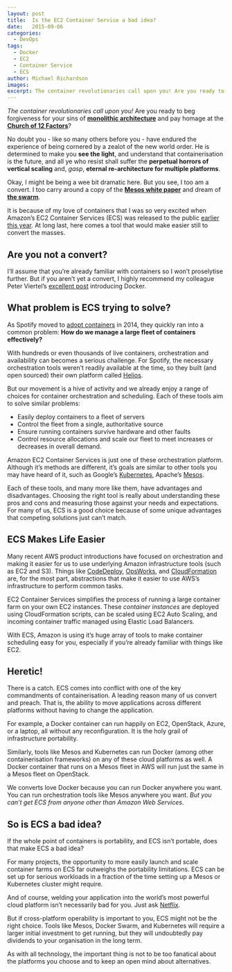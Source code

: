 ```yaml
---
layout: post
title:  Is the EC2 Container Service a bad idea?
date:   2015-09-06
categories:
  - DevOps
tags:
  - Docker
  - EC2
  - Container Service
  - ECS
author: Michael Richardson
images:
excerpt: The container revolutionaries call upon you! Are you ready to beg forgiveness for your sins of monolithic architecture and pay homage at the Church of 12 Factors? // No doubt you – like so many others before you – have endured the experience of being cornered by a zealot of the new world order. He is determined to make you see the light, and understand that containerisation is the future, and all ye who resist shall suffer the perpetual horrors of vertical scaling and, gasp, eternal re-architecture for multiple platforms.// Okay, I might be being a wee bit dramatic here. But you see, I too am a convert. I too carry around a copy of the Mesos white paper and dream of the swarm.
---
```


_The container revolutionaries call upon you!_ Are you ready to beg forgiveness for your sins of **[monolithic architecture](http://www.thoughtworks.com/insights/blog/monoliths-are-bad-design-and-you-know-it)** and pay homage at the **[Church of 12 Factors](http://12factor.net/)**?

No doubt you - like so many others before you - have endured the experience of being cornered by a zealot of the new world order. He is determined to make you **see the light**, and understand that containerisation is the future, and all ye who resist shall suffer the **perpetual horrors of vertical scaling** and, _gasp_, **eternal re-architecture for multiple platforms**.

Okay, I might be being a wee bit dramatic here. But you see, I too am a convert. I too carry around a copy of the **[Mesos white paper](http://mesos.berkeley.edu/mesos_tech_report.pdf)** and dream of **[the swarm](https://www.docker.com/docker-swarm)**.

It is because of my love of containers that I was so very excited when Amazon’s EC2 Container Services (ECS) was released to the public [earlier this year](https://aws.amazon.com/blogs/compute/amazon-ec2-container-service-is-now-generally-available/). At long last, here comes a tool that would make easier still to convert the masses.

## Are you not a convert?

I’ll assume that you’re already familiar with containers so I won’t proselytise further. But if you aren’t yet a convert, I highly recommend my colleague Peter Viertel’s [excellent post](http://www.cevo.com.au/whats-this-docker-thing/) introducing Docker.

## What problem is ECS trying to solve?

As Spotify moved to [adopt containers](https://blog.docker.com/2014/06/dockercon-video-docket-at-spotify-by-rohan-singh/) in 2014, they quickly ran into a common problem: **How do we manage a large fleet of containers effectively?**

With hundreds or even thousands of live containers, orchestration and availability can becomes a serious challenge. For Spotify, the necessary orchestration tools weren’t readily available at the time, so they built (and open sourced) their own platform called [Helios](https://github.com/spotify/helios).

But our movement is a hive of activity and we already enjoy a range of choices for container orchestration and scheduling. Each of these tools aim to solve similar problems:

*   Easily deploy containers to a fleet of servers
*   Control the fleet from a single, authoritative source
*   Ensure running containers survive hardware and other faults
*   Control resource allocations and scale our fleet to meet increases or decreases in overall demand.

Amazon EC2 Container Services is just one of these orchestration platform. Although it’s methods are different, it’s goals are similar to other tools you may have heard of it, such as Google’s [Kubernetes](http://kubernetes.io/), Apache’s [Mesos](http://mesos.apache.org/).

Each of these tools, and many more like them, have advantages and disadvantages. Choosing the right tool is really about understanding these pros and cons and measuring those against your needs and expectations. For many of us, ECS is a good choice because of some unique advantages that competing solutions just can’t match.

## ECS Makes Life Easier

Many recent AWS product introductions have focused on orchestration and making it easier for us to use underlying Amazon infrastructure tools (such as EC2 and S3). Things like [CodeDeploy](https://aws.amazon.com/codedeploy), [OpsWorks](https://aws.amazon.com/opsworks/), and [CloudFormation](https://aws.amazon.com/cloudformation/) are, for the most part, abstractions that make it easier to use AWS’s infrastructure to perform common tasks.

EC2 Container Services simplifies the process of running a large container farm on your own EC2 instances. These _container instances_ are deployed using CloudFormation scripts, can be scaled using EC2 Auto Scaling, and incoming container traffic managed using Elastic Load Balancers.

With ECS, Amazon is using it’s huge array of tools to make container scheduling easy for you, especially if you’re already familiar with things like EC2.

## Heretic!

There is a catch. ECS comes into conflict with one of the key commandments of containerisation. A leading reason many of us convert and preach. That is, the ability to move applications across different platforms without having to change the application.

For example, a Docker container can run happily on EC2, OpenStack, Azure, or a laptop, all without any reconfiguration. It is the holy grail of infrastructure portability.

Similarly, tools like Mesos and Kubernetes can run Docker (among other containerisation frameworks) on any of these cloud platforms as well. A Docker container that runs on a Mesos fleet in AWS will run just the same in a Mesos fleet on OpenStack.

We converts love Docker because you can run Docker anywhere you want. You can run orchestration tools like Mesos anywhere you want. _But you can’t get ECS from anyone other than Amazon Web Services_.

## So is ECS a bad idea?

If the whole point of containers is portability, and ECS isn’t portable, does that make ECS a bad idea?

For many projects, the opportunity to more easily launch and scale container farms on ECS far outweighs the portability limitations. ECS can be set up for serious workloads in a fraction of the time setting up a Mesos or Kubernetes cluster might require.

And of course, welding your application into the world’s most powerful cloud platform isn’t necessarily bad for you. Just ask [Netflix](https://aws.amazon.com/solutions/case-studies/netflix/).

But if cross-platform operability is important to you, ECS might not be the right choice. Tools like Mesos, Docker Swarm, and Kubernetes will require a larger initial investment to get running, but they will undoubtedly pay dividends to your organisation in the long term.

As with all technology, the important thing is not to be too fanatical about the platforms you choose and to keep an open mind about alternatives.
